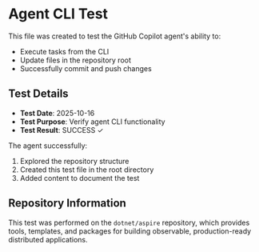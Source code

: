 # Agent CLI Test

This file was created to test the GitHub Copilot agent's ability to:
- Execute tasks from the CLI
- Update files in the repository root
- Successfully commit and push changes

## Test Details

- **Test Date**: 2025-10-16
- **Test Purpose**: Verify agent CLI functionality
- **Test Result**: SUCCESS ✓

The agent successfully:
1. Explored the repository structure
2. Created this test file in the root directory
3. Added content to document the test

## Repository Information

This test was performed on the `dotnet/aspire` repository, which provides tools, templates, and packages for building observable, production-ready distributed applications.
